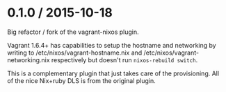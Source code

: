 0.1.0 / 2015-10-18
==================

Big refactor / fork of the vagrant-nixos plugin.

Vagrant 1.6.4+ has capabilities to setup the hostname and networking by
writing to /etc/nixos/vagrant-hostname.nix and
/etc/nixos/vagrant-networking.nix respectively but doesn't run
`nixos-rebuild switch`.

This is a complementary plugin that just takes care of the provisioning. All
of the nice Nix+ruby DLS is from the original plugin.

